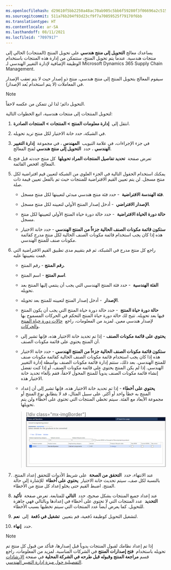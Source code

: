 ```yaml
---
ms.openlocfilehash: d29610f5bb2250a48ac70ab905c5bb6f59280f3f06696a2c5158ba912d53c424
ms.sourcegitcommit: 511a76b204f93d23cf9f7a70059525f79170f6bb
ms.translationtype: HT
ms.contentlocale: ar-SA
ms.lasthandoff: 08/11/2021
ms.locfileid: "7097917"
---
```

يساعدك معالج **التحويل إلى منتج هندسي** على تحويل المنتج (المنتجات) الحالي إلى منتجات هندسية. عندما يتم تحويل المنتج، ستتمكن من إدارة هذه المنتجات باستخدام الوظيفة الإضافية لإدارة التغيير الهندسي لـ Microsoft Dynamics 365 Supply Chain Management. 

سيقوم المعالج بتحويل المنتج إلى منتج هندسي، منتج ذو إصدار حيث لا يتم تعقب الإصدار في المعاملات (لا يتم استخدام بُعد الإصدار). 

> [!NOTE]
> التحويل دائم؛ لذا لن تتمكن من عكسه لاحقاً.

لتحويل المنتجات إلى منتجات هندسية، اتبع الخطوات التالية:

1.  انتقل إلى  **إدارة معلومات المنتج > المنتجات > المنتجات الصادرة**.

1.  في الشبكة، حدد خانة الاختيار لكل منتج تريد تحويله.

1.  في جزء الإجراءات، في علامة التبويب  **المهندس** ، في مجموعة  **إدارة التغيير الهندسي** ، حدد  **التحويل إلى منتج هندسي** لفتح المعالج.

1.  تعرض صفحة  **تحديد تفاصيل المنتجات المراد تحويلها**  كل منتج حددته قبل فتح المعالج. افحص القائمة.

1.  يمكنك استخدام الحقول التالية في الجزء العلوي من الشبكة لتعيين قيم افتراضية لكل منتج مسجل. لن يتم تعيين القيم الافتراضية للمنتجات حيث تم بالفعل تعيين قيمة ذات صلة.

    -   **فئة الهندسة الافتراضية**  - حدد فئة منتج هندسي مبدئي لتعيينها لكل منتج مسجل.

    -   **الإصدار الافتراضي**  - أدخل إصدار المنتج الأولي لتعيينه لكل منتج مسجل.

    -   **حالة دورة الحياة الافتراضية**  - حدد حالة دورة حياة المنتج الأولي لتعيينها لكل منتج مسجل.

    -   **ستكون قائمة مكونات الصنف الحالية جزءاً من المنتج الهندسي** - حدد خانة الاختيار هذه إذا كان يجب استخدام قائمة مكونات الصنف الحالية لكل منتج مدرج كقائمة مكونات صنف للمنتج الهندسي.

1.  راجع كل منتج مدرج في الشبكة، ثم قم بتقييم مدى تطبيق القيم الافتراضية التي قمت بتعيينها عليه.

    -   **رقم المنتج** - رقم المنتج.

    -   **اسم المنتج** - اسم المنتج.

    -   **الفئة الهندسية**  - حدد فئة المنتج الهندسي التي يجب أن ينتمي إليها المنتج بعد تحويله.

    -   **الإصدار**  - أدخل إصدار المنتج لتعيينه للمنتج بعد تحويله.

    -   **حالة دورة حياة المنتج**  - حدد حالة دورة حياة المنتج التي يجب أن يكون المنتج فيها بعد تحويله. تتيح لك حالة دورة حياة المنتج التحكم في الحركات المسموح بها لإصدار هندسي معين. لمزيد من المعلومات، راجع  [حالات دورة حياة المنتج والحركات](/dynamics365/supply-chain/engineering-change-management/product-lifecycle-state-transactions/?azure-portal=true).

    -   **يحتوي على قائمة مكونات الصنف** - إذا تم تحديد خانة الاختيار هذه، فإنها تشير إلى أن المنتج يحتوي على قائمة مكونات الصنف.

    -   **ستكون قائمة مكونات الصنف الحالية جزءاً من المنتج الهندسي** - حدد خانة الاختيار هذه إذا كان يجب استخدام قائمة مكونات الصنف الحالية كقائمة مكونات صنف للمنتج الهندسي. بعد ذلك، ستتم إدارة قائمة مكونات الصنف بواسطة إدارة التغيير الهندسي. إذا لم يكن المنتج يحتوي على قائمة مكونات الصنف، أو إذا كنت تفضل إنشاء قائمة مكونات الصنف يدوياً للمنتج المحول لاحقاً، فقم بإلغاء تحديد خانة الاختيار هذه.

    -   **يحتوي على أخطاء** - إذا تم تحديد خانة الاختيار هذه، فإنها تشير إلى أن إعداد المنتج به خطأ واحد أو أكثر. على سبيل المثال، قد لا يتطابق نوع المنتج أو مجموعة الأبعاد مع الفئة. سيتم تخطي المنتجات التي تحتوي على أخطاء ولن يتم تحويلها.

    > [!div class="mx-imgBorder"]
    > [![لقطة شاشة لصفحة المعالج التي تحتوي على المنتجات المطلوب تحويلها وجميع الخيارات الأخرى المفصلة في النص.](../media/conversion-wizard.png)](../media/conversion-wizard.png#lightbox)

1.  عند الانتهاء، حدد  **التحقق من الصحة**  على شريط الأدوات للتحقق إعداد المنتج. بالنسبة لكل صف، سيتم تحديث خانة الاختيار  **يحتوي على أخطاء**  للإشارة إلى حالة المنتج. اضبط القيم حتى يخلو إعداد كل منتج من الأخطاء.

1.  عند إعداد جميع المنتجات بشكل صحيح، حدد  **التالي** للمتابعة. تعرض صفحة  **تأكيد التحديد**  عدد المنتجات التي لا تحتوي على أخطاء في إعدادها وبالتالي فهي جاهزة للتحويل. كما يعرض أيضاً عدد المنتجات التي سيتم تخطيها بسبب الأخطاء.

1.  لتشغيل التحويل كوظيفة دُفعية، قم بتعيين  **تشغيل في دُفعة**  إلى  **نعم**.

1. حدد  **إنهاء**.

> [!NOTE]
> إذا تم إعداد نظامك لقبول المنتجات يدوياً قبل إصدارها، فتأكد من قبول كل منتج تم تحويله باستخدام  **فتح إصدارات المنتج** في الشركات المناسبة. لمزيد من المعلومات، راجع قسم **مراجعة المنتج وقبوله قبل طرحه في الشركة المحلية** في صفحة [‏‫الإرشادات التفصيلية حول ميزة إدارة التغيير الهندسي‬](/dynamics365/supply-chain/engineering-change-management/engineering-scenarios?azure-portal=true#accept).
